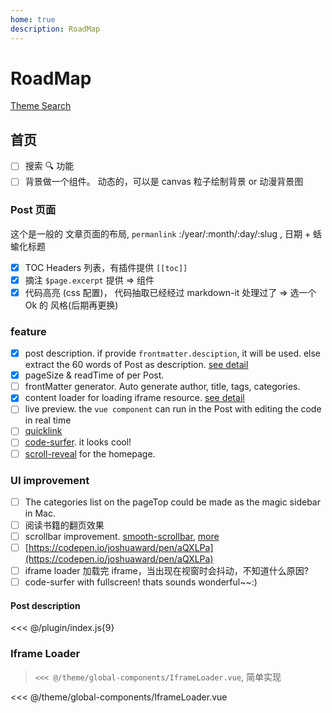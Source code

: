 ```yaml
---
home: true
description: RoadMap
---
```


# RoadMap

[Theme Search](https://github.com/search?q=vuepress+theme)

## 首页

- [ ] 搜索 🔍 功能
- [ ] 背景做一个组件。 动态的，可以是 canvas 粒子绘制背景 or 动漫背景图

### Post 页面

这个是一般的 文章页面的布局, `permanlink` :/year/:month/:day/:slug , 日期 + 蛞蝓化标题

- [x] TOC Headers 列表，有插件提供 `[[toc]]`
- [x] 摘注 `$page.excerpt` 提供 => 组件
- [x] 代码高亮 (css 配置)， 代码抽取已经经过 markdown-it 处理过了 => 选一个 Ok 的 风格(后期再更换)

### feature

- [x] post description. if provide `frontmatter.desciption`, it will be used. else extract the 60 words of Post as description. [see detail](/#post-description)
- [x] pageSize & readTime of per Post.
- [ ] frontMatter generator. Auto generate author, title, tags, categories.
- [x] content loader for loading iframe resource. [see detail](/#iframe-loader)
- [ ] live preview. the `vue component` can run in the Post with editing the code in real time
- [ ] [quicklink](https://github.com/GoogleChromeLabs/quicklink)
- [ ] [code-surfer](https://github.com/pomber/code-surfer). it looks cool!
- [ ] [scroll-reveal](https://scrollrevealjs.org/api/defaults.html) for the homepage.

### UI improvement

- [ ] The categories list on the pageTop could be made as the magic sidebar in Mac.
- [ ] 阅读书籍的翻页效果
- [ ] scrollbar improvement. [smooth-scrollbar](https://github.com/idiotWu/smooth-scrollbar), [more](https://github.com/EliazTray?tab=stars&utf8=%E2%9C%93&q=scroll)
- [ ] [https://codepen.io/joshuaward/pen/aQXLPa](https://codepen.io/joshuaward/pen/aQXLPa)
- [ ] iframe loader 加载完 iframe，当出现在视窗时会抖动，不知道什么原因?
- [ ] code-surfer with fullscreen! thats sounds wonderful~~:)

#### Post description

<<< @/plugin/index.js{9}

### Iframe Loader

> `<<< @/theme/global-components/IframeLoader.vue`, 简单实现

<<< @/theme/global-components/IframeLoader.vue

<!-- <iframe-loader style="height:500px;" src="//codepen.io/EliazTray/embed/preview/PyeBza/?height=265&theme-id=dark&default-tab=css,result" /> -->
